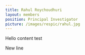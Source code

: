 ```yaml
---
title: Rahul Roychoudhuri
layout: members
position: Principal Investigator
picture: /images/respic/rahul.jpg
---
```


Hello content test

New line

